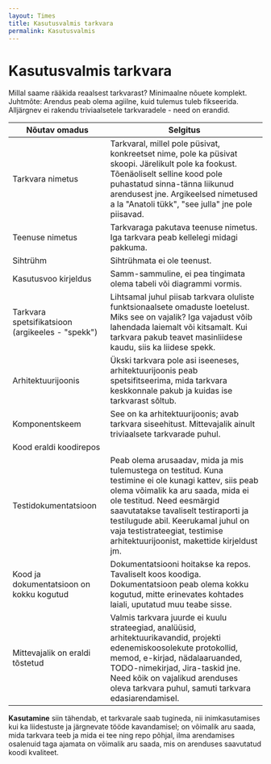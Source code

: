```yaml
---
layout: Times
title: Kasutusvalmis tarkvara
permalink: Kasutusvalmis
---
```


# Kasutusvalmis tarkvara

Millal saame rääkida reaalsest tarkvarast? Minimaalne nõuete komplekt. Juhtmõte: Arendus peab olema agiilne, kuid tulemus tuleb fikseerida. Alljärgnev ei rakendu triviaalsetele tarkvaradele - need on erandid.

| Nõutav omadus             | Selgitus |
|-------------------|-----------|
| Tarkvara nimetus | Tarkvaral, millel pole püsivat, konkreetset nime, pole ka püsivat skoopi.  Järelikult pole ka fookust. Tõenäoliselt selline kood pole puhastatud sinna-tänna liikunud arendusest jne. Argikeelsed nimetused a la "Anatoli tükk", "see julla" jne pole piisavad. |
| Teenuse nimetus | Tarkvaraga pakutava teenuse nimetus. Iga tarkvara peab kellelegi midagi pakkuma. |
| Sihtrühm | Sihtrühmata ei ole teenust. |
| Kasutusvoo kirjeldus | Samm-sammuline, ei pea tingimata olema tabeli või diagrammi vormis. | 
| Tarkvara spetsifikatsioon (argikeeles - "spekk") | Lihtsamal juhul piisab tarkvara oluliste funktsionaalsete omaduste loetelust. Miks see on vajalik? Iga vajadust võib lahendada laiemalt või kitsamalt. Kui tarkvara pakub teavet masinliidese kaudu, siis ka liidese spekk. |
| Arhitektuurijoonis | Ükski tarkvara pole asi iseeneses, arhitektuurijoonis peab spetsifitseerima, mida tarkvara keskkonnale pakub ja kuidas ise tarkvarast sõltub. |
| Komponentskeem | See on ka arhitektuurijoonis; avab tarkvara siseehitust. Mittevajalik ainult triviaalsete tarkvarade puhul. |
| Kood eraldi koodirepos | |
| Testidokumentatsioon | Peab olema arusaadav, mida ja mis tulemustega on testitud. Kuna testimine ei ole kunagi kattev, siis peab olema võimalik ka aru saada, mida ei ole testitud. Need eesmärgid saavutatakse tavaliselt testiraporti ja testilugude abil. Keerukamal juhul on vaja testistrateegiat, testimise arhitektuurijoonist, makettide kirjeldust jm. |
| Kood ja dokumentatsioon on kokku kogutud | Dokumentatsiooni hoitakse ka repos. Tavaliselt koos koodiga. Dokumentatsioon peab olema kokku kogutud, mitte erinevates kohtades laiali, uputatud muu teabe sisse. |
| Mittevajalik on eraldi tõstetud | Valmis tarkvara juurde ei kuulu strateegiad, analüüsid, arhitektuurikavandid, projekti edenemiskoosolekute protokollid, memod, e-kirjad, nädalaaruanded, TODO-nimekirjad, Jira-taskid jne. Need kõik on vajalikud arenduses oleva tarkvara puhul, samuti tarkvara edasiarendamisel. |

**Kasutamine** siin tähendab, et tarkvarale saab tugineda, nii inimkasutamises kui ka liidestuste ja järgnevate tööde kavandamisel; on võimalik aru saada, mida tarkvara teeb ja mida ei tee ning repo põhjal, ilma arendamises osalenuid taga ajamata on võimalik aru saada, mis on arenduses saavutatud koodi kvaliteet. 



